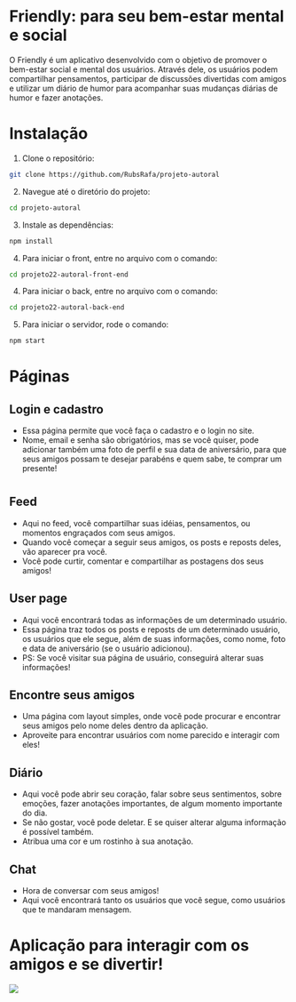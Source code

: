 # Friendly: para seu bem-estar mental e social

O Friendly é um aplicativo desenvolvido com o objetivo de promover o bem-estar social e mental dos usuários. Através dele, os usuários podem compartilhar pensamentos, participar de discussões divertidas com amigos e utilizar um diário de humor para acompanhar suas mudanças diárias de humor e fazer anotações.

<h1>Instalação</h1>

1. Clone o repositório:
```bash
git clone https://github.com/RubsRafa/projeto-autoral
```

2. Navegue até o diretório do projeto:
```bash
cd projeto-autoral
```

3. Instale as dependências:
```bash
npm install
```

4. Para iniciar o front, entre no arquivo com o comando:
```bash
cd projeto22-autoral-front-end
```

4. Para iniciar o back, entre no arquivo com o comando:
```bash
cd projeto22-autoral-back-end
```

5. Para iniciar o servidor, rode o comando: 
```bash
npm start
```

<h1>Páginas</h1>

<h2>Login e cadastro</h2>

- Essa página permite que você faça o cadastro e o login no site.
- Nome, email e senha são obrigatórios, mas se você quiser, pode adicionar também uma foto de perfil e sua data de aniversário, para que seus amigos possam te desejar parabéns e quem sabe, te comprar um presente!
#
<h2>Feed</h2>

- Aqui no feed, você compartilhar suas idéias, pensamentos, ou momentos engraçados com seus amigos.
- Quando você começar a seguir seus amigos, os posts e reposts deles, vão aparecer pra você.
- Você pode curtir, comentar e compartilhar as postagens dos seus amigos!

<h2>User page</h2>

- Aqui você encontrará todas as informações de um determinado usuário.
- Essa página traz todos os posts e reposts de um determinado usuário, os usuários que ele segue, além de suas informações, como nome, foto e data de aniversário (se o usuário adicionou).
- PS: Se você visitar sua página de usuário, conseguirá alterar suas informações!

<h2>Encontre seus amigos</h2>

- Uma página com layout simples, onde vocẽ pode procurar e encontrar seus amigos pelo nome deles dentro da aplicação. 
- Aproveite para encontrar usuários com nome parecido e interagir com eles!

<h2>Diário</h2>

- Aqui você pode abrir seu coração, falar sobre seus sentimentos, sobre emoções, fazer anotações importantes, de algum momento importante do dia.
- Se não gostar, você pode deletar. E se quiser alterar alguma informação é possível também.
- Atribua uma cor e um rostinho à sua anotação.

<h2>Chat</h2>

- Hora de conversar com seus amigos! 
- Aqui você encontrará tanto os usuários que você segue, como usuários que te mandaram mensagem.




<h1>Aplicação para interagir com os amigos e se divertir!</h1>
<img src='autoral.gif' />

